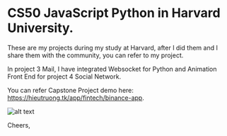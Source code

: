 # CS50 JavaScript Python in Harvard University.

These are my projects during my study at Harvard, after I did them and I share them with the community, you can refer to my project.

In project 3 Mail, I have integrated Websocket for Python and Animation Front End for project 4 Social Network.

You can refer Capstone Project demo here: https://hieutruong.tk/app/fintech/binance-app.

![alt text](https://scontent.fsgn7-1.fna.fbcdn.net/v/t39.30808-6/274748528_7777931168890967_5096446950418371464_n.jpg?_nc_cat=104&ccb=1-5&_nc_sid=730e14&_nc_ohc=COUcgaH1JwEAX91Gh9V&_nc_ht=scontent.fsgn7-1.fna&oh=00_AT-T9Pz5n6kxbY8hFyzvIjdkDDZV2uKWU5nkRLvGZyxwhQ&oe=6258084B)

Cheers,
